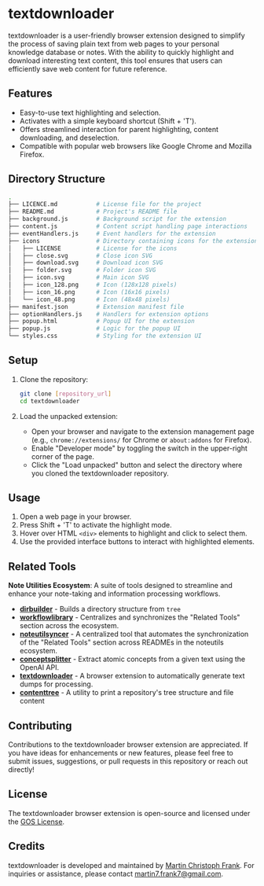 # textdownloader

textdownloader is a user-friendly browser extension designed to simplify the process of saving plain text from web pages to your personal knowledge database or notes. With the ability to quickly highlight and download interesting text content, this tool ensures that users can efficiently save web content for future reference.

## Features

- Easy-to-use text highlighting and selection.
- Activates with a simple keyboard shortcut (Shift + 'T').
- Offers streamlined interaction for parent highlighting, content downloading, and deselection.
- Compatible with popular web browsers like Google Chrome and Mozilla Firefox.

## Directory Structure

```bash
.
├── LICENCE.md           # License file for the project
├── README.md            # Project's README file
├── background.js        # Background script for the extension
├── content.js           # Content script handling page interactions
├── eventHandlers.js     # Event handlers for the extension
├── icons                # Directory containing icons for the extension
│   ├── LICENSE          # License for the icons
│   ├── close.svg        # Close icon SVG
│   ├── download.svg     # Download icon SVG
│   ├── folder.svg       # Folder icon SVG
│   ├── icon.svg         # Main icon SVG
│   ├── icon_128.png     # Icon (128x128 pixels)
│   ├── icon_16.png      # Icon (16x16 pixels)
│   └── icon_48.png      # Icon (48x48 pixels)
├── manifest.json        # Extension manifest file
├── optionHandlers.js    # Handlers for extension options
├── popup.html           # Popup UI for the extension
├── popup.js             # Logic for the popup UI
└── styles.css           # Styling for the extension UI
```

## Setup

1. Clone the repository:

    ```bash
    git clone [repository_url]
    cd textdownloader
    ```

2. Load the unpacked extension:
   - Open your browser and navigate to the extension management page (e.g., `chrome://extensions/` for Chrome or `about:addons` for Firefox).
   - Enable "Developer mode" by toggling the switch in the upper-right corner of the page.
   - Click the "Load unpacked" button and select the directory where you cloned the textdownloader repository.

## Usage

1. Open a web page in your browser.
2. Press Shift + 'T' to activate the highlight mode.
3. Hover over HTML `<div>` elements to highlight and click to select them.
4. Use the provided interface buttons to interact with highlighted elements.

## Related Tools
<!--START_TOKEN-->
**Note Utilities Ecosystem**: A suite of tools designed to streamline and enhance your note-taking and information processing workflows.

- **[dirbuilder](https://github.com/m-c-frank/dirbuilder)** - Builds a directory structure from `tree`
- **[workflowlibrary](https://github.com/m-c-frank/workflowlibrary)** - Centralizes and synchronizes the "Related Tools" section across the ecosystem.
- **[noteutilsyncer](https://github.com/m-c-frank/noteutilsyncer)** - A centralized tool that automates the synchronization of the "Related Tools" section across READMEs in the noteutils ecosystem.
- **[conceptsplitter](https://github.com/m-c-frank/conceptsplitter)** - Extract atomic concepts from a given text using the OpenAI API.
- **[textdownloader](https://github.com/m-c-frank/textdownloader)** - A browser extension to automatically generate text dumps for processing.
- **[contenttree](https://github.com/m-c-frank/contenttree)** - A utility to print a repository's tree structure and file content
<!--END_TOKEN-->

## Contributing

Contributions to the textdownloader browser extension are appreciated. If you have ideas for enhancements or new features, please feel free to submit issues, suggestions, or pull requests in this repository or reach out directly!

## License

The textdownloader browser extension is open-source and licensed under the [GOS License](https://github.com/m-c-frank/textdownloader/blob/main/LICENCE.md).

## Credits

textdownloader is developed and maintained by [Martin Christoph Frank](https://github.com/m-c-frank). For inquiries or assistance, please contact [martin7.frank7@gmail.com](martin7.frank7@gmail.com).
